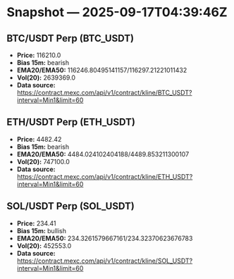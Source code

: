 # Snapshot — 2025-09-17T04:39:46Z

## BTC/USDT Perp (BTC_USDT)
- **Price:** 116210.0
- **Bias 15m:** bearish
- **EMA20/EMA50:** 116246.80495141157/116297.21221011432
- **Vol(20):** 2639369.0
- **Data source:** https://contract.mexc.com/api/v1/contract/kline/BTC_USDT?interval=Min1&limit=60

## ETH/USDT Perp (ETH_USDT)
- **Price:** 4482.42
- **Bias 15m:** bearish
- **EMA20/EMA50:** 4484.024102404188/4489.853211300107
- **Vol(20):** 747100.0
- **Data source:** https://contract.mexc.com/api/v1/contract/kline/ETH_USDT?interval=Min1&limit=60

## SOL/USDT Perp (SOL_USDT)
- **Price:** 234.41
- **Bias 15m:** bullish
- **EMA20/EMA50:** 234.3261579667161/234.32370623676783
- **Vol(20):** 452553.0
- **Data source:** https://contract.mexc.com/api/v1/contract/kline/SOL_USDT?interval=Min1&limit=60
